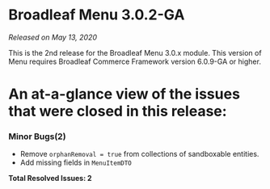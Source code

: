 # Broadleaf Menu 3.0.2-GA

_Released on May 13, 2020_

This is the 2nd release for the Broadleaf Menu 3.0.x module.  This version of Menu requires Broadleaf Commerce Framework version 6.0.9-GA or higher.

# An at-a-glance view of the issues that were closed in this release:
        

### Minor Bugs(2)
- Remove `orphanRemoval = true` from collections of sandboxable entities.
- Add missing fields in `MenuItemDTO`


**Total Resolved Issues: 2**